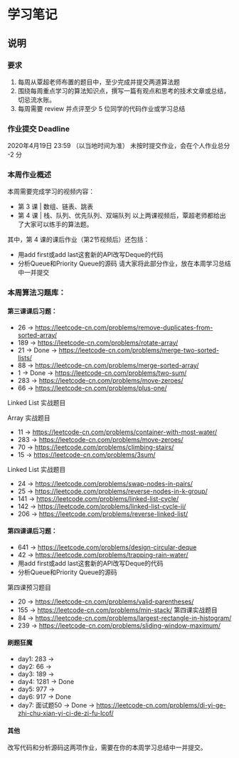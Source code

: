 # 学习笔记

## 说明

### 要求
1. 每周从覃超老师布置的题目中，至少完成并提交两道算法题
2. 围绕每周重点学习的算法知识点，撰写一篇有观点和思考的技术文章或总结，切忌流水账。
3. 每周需要 review 并点评至少 5 位同学的代码作业或学习总结

### 作业提交 Deadline
2020年4月19日 23:59 （以当地时间为准）
未按时提交作业，会在个人作业总分 -2 分

### 本周作业概述
本周需要完成学习的视频内容：

* 第 3 课 | 数组、链表、跳表
* 第 4 课 | 栈、队列、优先队列、双端队列
以上两课视频后，覃超老师都给出了大家可以练手的算法题。

其中，第 4 课的课后作业（第2节视频后）还包括：

* 用add first或add last这套新的API改写Deque的代码
* 分析Queue和Priority Queue的源码
请大家将此部分作业，放在本周学习总结中一并提交

### 本周算法习题库：

#### 第三课课后习题：
* 26  -> https://leetcode-cn.com/problems/remove-duplicates-from-sorted-array/
* 189 -> https://leetcode-cn.com/problems/rotate-array/
* 21  -> Done -> https://leetcode-cn.com/problems/merge-two-sorted-lists/
* 88  -> https://leetcode-cn.com/problems/merge-sorted-array/
* 1   -> Done -> https://leetcode-cn.com/problems/two-sum/
* 283 -> https://leetcode-cn.com/problems/move-zeroes/
* 66  -> https://leetcode-cn.com/problems/plus-one/

Linked List 实战题目

Array 实战题目
* 11 -> https://leetcode-cn.com/problems/container-with-most-water/
* 283 -> https://leetcode-cn.com/problems/move-zeroes/
* 70 -> https://leetcode.com/problems/climbing-stairs/
* 15 -> https://leetcode-cn.com/problems/3sum/

Linked List 实战题目
* 24 -> https://leetcode.com/problems/swap-nodes-in-pairs/
* 25 -> https://leetcode.com/problems/reverse-nodes-in-k-group/
* 141 -> https://leetcode.com/problems/linked-list-cycle/
* 142 -> https://leetcode.com/problems/linked-list-cycle-ii/
* 206 -> https://leetcode.com/problems/reverse-linked-list/

#### 第四课课后习题：
* 641 -> https://leetcode.com/problems/design-circular-deque
* 42  -> https://leetcode.com/problems/trapping-rain-water/
* 用add first或add last这套新的API改写Deque的代码
* 分析Queue和Priority Queue的源码

第四课预习题目
* 20  -> https://leetcode-cn.com/problems/valid-parentheses/
* 155 -> https://leetcode-cn.com/problems/min-stack/
第四课实战题目
* 84 -> https://leetcode-cn.com/problems/largest-rectangle-in-histogram/
* 239 -> https://leetcode-cn.com/problems/sliding-window-maximum/


#### 刷题狂魔

* day1: 283  ->
* day2: 66   ->
* day3: 189  ->
* day4: 1281 -> Done
* day5: 977  ->  
* day6: 917  -> Done
* day7: 面试题50 -> Done -> https://leetcode-cn.com/problems/di-yi-ge-zhi-chu-xian-yi-ci-de-zi-fu-lcof/


#### 其他
改写代码和分析源码这两项作业，需要在你的本周学习总结中一并提交。



